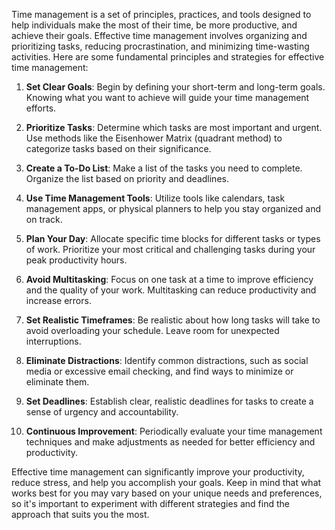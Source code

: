 Time management is a set of principles, practices, and tools designed to help individuals make the most of their time, be more productive, and achieve their goals. Effective time management involves organizing and prioritizing tasks, reducing procrastination, and minimizing time-wasting activities. Here are some fundamental principles and strategies for effective time management:

1. **Set Clear Goals**: Begin by defining your short-term and long-term goals. Knowing what you want to achieve will guide your time management efforts.

2. **Prioritize Tasks**: Determine which tasks are most important and urgent. Use methods like the Eisenhower Matrix (quadrant method) to categorize tasks based on their significance.

3. **Create a To-Do List**: Make a list of the tasks you need to complete. Organize the list based on priority and deadlines.

4. **Use Time Management Tools**: Utilize tools like calendars, task management apps, or physical planners to help you stay organized and on track.

5. **Plan Your Day**: Allocate specific time blocks for different tasks or types of work. Prioritize your most critical and challenging tasks during your peak productivity hours.

6. **Avoid Multitasking**: Focus on one task at a time to improve efficiency and the quality of your work. Multitasking can reduce productivity and increase errors.

7. **Set Realistic Timeframes**: Be realistic about how long tasks will take to avoid overloading your schedule. Leave room for unexpected interruptions.

8. **Eliminate Distractions**: Identify common distractions, such as social media or excessive email checking, and find ways to minimize or eliminate them.

9. **Set Deadlines**: Establish clear, realistic deadlines for tasks to create a sense of urgency and accountability.

10. **Continuous Improvement**: Periodically evaluate your time management techniques and make adjustments as needed for better efficiency and productivity.

Effective time management can significantly improve your productivity, reduce stress, and help you accomplish your goals. Keep in mind that what works best for you may vary based on your unique needs and preferences, so it's important to experiment with different strategies and find the approach that suits you the most.
